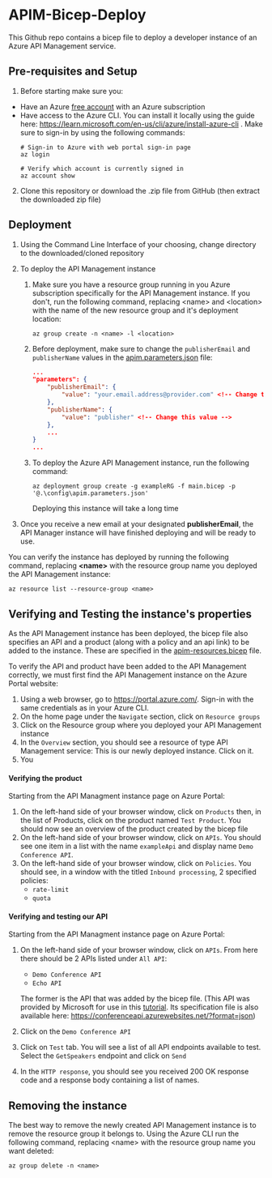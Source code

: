 # APIM-Bicep-Deploy
This Github repo contains a bicep file to deploy a developer instance of an Azure API Management service.

## Pre-requisites and Setup

1. Before starting make sure you:

* Have an Azure [free account](https://azure.microsoft.com/free/?WT.mc_id=A261C142F) with an Azure subscription
* Have access to the Azure CLI. You can install it locally using the guide here: <https://learn.microsoft.com/en-us/cli/azure/install-azure-cli> . Make sure to sign-in by using the following commands: 
    ```command line
    # Sign-in to Azure with web portal sign-in page
    az login

    # Verify which account is currently signed in
    az account show
    ```

2. Clone this repository or download the .zip file from GitHub (then extract the downloaded zip file)

## Deployment

1. Using the Command Line Interface of your choosing, change directory to the downloaded/cloned repository

2. To deploy the API Management instance
    1. Make sure you have a resource group running in you Azure subscription specifically for the API Management instance. If you don't, run the following command, replacing \<name> and \<location> with the name of the new resource group and it's deployment location:
        ```
        az group create -n <name> -l <location>
        ```
    1. Before deployment, make sure to change the `publisherEmail` and `publisherName` values in the [apim.parameters.json](https://github.com/mpirotaiswilton-IW/APIM-Bicep-Deploy/blob/main/config/apim.parameters.json) file:

        ```json
        ...
        "parameters": {
            "publisherEmail": {
                "value": "your.email.address@provider.com" <!-- Change this value -->
            },
            "publisherName": {
                "value": "publisher" <!-- Change this value -->
            },
            ...
        }
        ...
        ```

    1. To deploy the Azure API Management instance, run the following command: 
        ```
        az deployment group create -g exampleRG -f main.bicep -p '@.\config\apim.parameters.json'
        ```
        Deploying this instance will take a long time

3. Once you receive a new email at your designated **publisherEmail**, the API Manager instance will have finished deploying and will be ready to use.

You can verify the instance has deployed by running the following command, replacing **\<name>** with the resource group name you deployed the API Management instance: 

```
az resource list --resource-group <name>
```

## Verifying and Testing the instance's properties

As the API Management instance has been deployed, the bicep file also specifies an API and a product (along with a policy and an api link) to be added to the instance. These are specified in the [apim-resources.bicep](https://github.com/mpirotaiswilton-IW/APIM-Bicep-Deploy/blob/main/modules/apim-resources.bicep) file.

To verify the API and product have been added to the API Management correctly, we must first find the API Management instance on the Azure Portal website:
1. Using a web browser, go to <https://portal.azure.com/>. Sign-in with the same credentials as in your Azure CLI.
2. On the home page under the `Navigate` section, click on `Resource groups`
3. Click on the Resource group where you deployed your API Management instance
4. In the `Overview` section, you should see a resource of type API Management service: This is our newly deployed instance. Click on it.
5. You 

#### Verifying the product

Starting from the API Managment instance page on Azure Portal:

1. On the left-hand side of your browser window, click on `Products` then, in the list of Products, click on the product named `Test Product`. You should now see an overview of the product created by the bicep file
2. On the left-hand side of your browser window, click on `APIs`. You should see one item in a list with the name `exampleApi` and display name `Demo Conference API`.
3. On the left-hand side of your browser window, click on `Policies`. You should see, in a window with the titled `Inbound processing`, 2 specified policies: 
    * `rate-limit`
    * `quota`

#### Verifying and testing our API

Starting from the API Managment instance page on Azure Portal:

1. On the left-hand side of your browser window, click on `APIs`. From here there should be 2 APIs listed under `All API`: 
    * `Demo Conference API`
    * `Echo API`

    The former is the API that was added by the bicep file. (This API was provided by Microsoft for use in this [tutorial](https://learn.microsoft.com/en-us/azure/api-management/import-and-publish). Its specification file is also available here: <https://conferenceapi.azurewebsites.net/?format=json>)

2. Click on the `Demo Conference API`
3. Click on `Test` tab. You will see a list of all API endpoints available to test. Select the `GetSpeakers` endpoint and click on `Send`
4. In the `HTTP response`, you should see you received 200 OK response code and a response body containing a list of names.

## Removing the instance

The best way to remove the newly created API Management instance is to remove the resource group it belongs to. Using the Azure CLI run the following command, replacing \<name> with the resource group name you want deleted: 
```
az group delete -n <name>
```